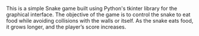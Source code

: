 This is a simple Snake game built using Python's tkinter library for the graphical interface. The objective of the game is to control the snake to eat food while avoiding collisions with the walls or itself. As the snake eats food, it grows longer, and the player’s score increases.
